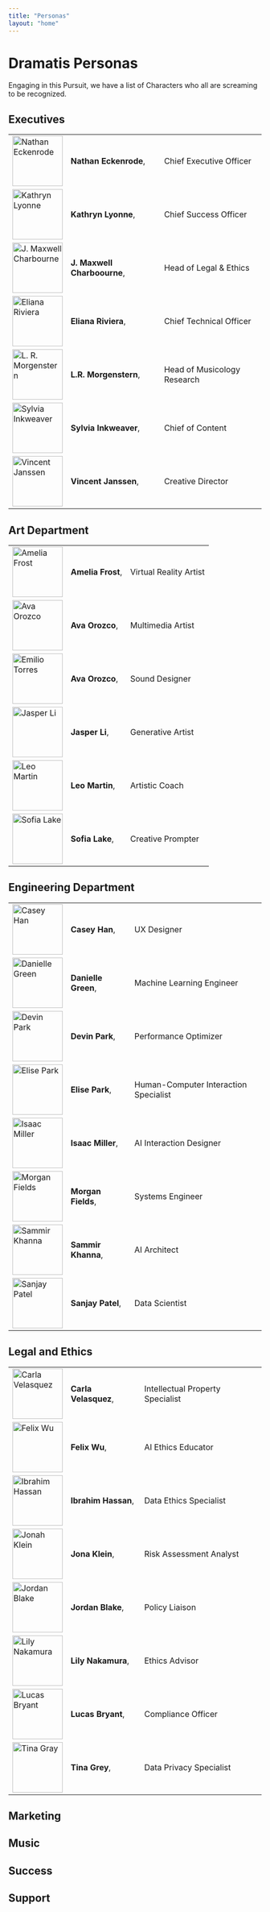 ```yaml
---
title: "Personas"
layout: "home"
---
```


# Dramatis Personas

Engaging in this Pursuit, we have a list of Characters who all are screaming to be recognized.


## Executives
|  |   |   |
|--|---|---|
|<img src="/personas/images/N8K99.jpg.png" alt="Nathan Eckenrode" width="100" />| **Nathan Eckenrode**,|Chief Executive Officer |
|<img src="/personas/images/KathrynLyonne.png" alt="Kathryn Lyonne" width="100"/>| **Kathryn Lyonne**,|Chief Success Officer |
|<img src="/personas/images/Max.png" alt="J. Maxwell Charbourne" width="100"/>| **J. Maxwell Charboourne**,|Head of Legal & Ethics |
|<img src="/personas/images/ElianaRiviera.png" alt="Eliana Riviera" width="100"/>| **Eliana Riviera**,|Chief Technical Officer |
|<img src="/personas/images/LRM.png" alt="L. R. Morgenstern" width="100"/>| **L.R. Morgenstern**,|Head of Musicology Research |
|<img src="/personas/images/SylviaInkweaver.png" alt="Sylvia Inkweaver" width="100"/>| **Sylvia Inkweaver**,|Chief of Content |
|<img src="/personas/images/VincentJanssen.png" alt="Vincent Janssen" width="100"/>| **Vincent Janssen**,|Creative Director |

## Art Department
|  |   |   |
|--|---|---|
|<img src="/personas/images/AmeliaFrost.png" alt="Amelia Frost" width="100" />| **Amelia Frost**, |Virtual Reality Artist |
|<img src="/personas/images/AvaOrozco.png" alt="Ava Orozco" width="100" />| **Ava Orozco**, |Multimedia Artist|
|<img src="/personas/images/EmilioTorres.png" alt="Emilio Torres" width="100" />| **Ava Orozco**, |Sound Designer|
|<img src="/personas/images/JasperLi.png" alt="Jasper Li" width="100" />| **Jasper Li**, |Generative Artist|
|<img src="/personas/images/LeoMartin.png" alt="Leo Martin" width="100" />| **Leo Martin**, |Artistic Coach|
|<img src="/personas/images/SofiaLake.png" alt="Sofia Lake" width="100" />| **Sofia Lake**, |Creative Prompter|

## Engineering Department
|  |   |   |
|--|---|---|
|<img src="/personas/images/CaseyHan.png" alt="Casey Han" width="100" />| **Casey Han**, |UX Designer |
|<img src="/personas/images/DanielleGreen.png" alt="Danielle Green" width="100" />| **Danielle Green**, |Machine Learning Engineer |
|<img src="/personas/images/DevinPark.png" alt="Devin Park" width="100" />| **Devin Park**, |Performance Optimizer |
|<img src="/personas/images/ElisePark.png" alt="Elise Park" width="100" />| **Elise Park**, |Human-Computer Interaction Specialist |
|<img src="/personas/images/Isaac Miller.png" alt="Isaac Miller" width="100" />| **Isaac Miller**, |AI Interaction Designer |
|<img src="/personas/images/MorganFields.png" alt="Morgan Fields" width="100" />| **Morgan Fields**, |Systems Engineer |
|<img src="/personas/images/SamirKhanna.png" alt="Sammir Khanna" width="100" />| **Sammir Khanna**, |AI Architect|
|<img src="/personas/images/SanjayPatel.png" alt="Sanjay Patel" width="100" />| **Sanjay Patel**, |Data Scientist|

## Legal and Ethics
|  |   |   |
|--|---|---|
|<img src="/personas/images/CarlaVelasquez.png" alt="Carla Velasquez" width="100" />| **Carla Velasquez**, |Intellectual Property Specialist |
|<img src="/personas/images/FelixWu.png" alt="Felix Wu" width="100" />| **Felix Wu**, |AI Ethics Educator |
|<img src="/personas/images/IbrahimHassan.png" alt="Ibrahim Hassan" width="100" />| **Ibrahim Hassan**, |Data Ethics Specialist |
|<img src="/personas/images/JonahKlein.png" alt="Jonah Klein" width="100" />| **Jona Klein**, |Risk Assessment Analyst |
|<img src="/personas/images/JordanBlake.png" alt="Jordan Blake" width="100" />| **Jordan Blake**, |Policy Liaison |
|<img src="/personas/images/LilyNakamura.png" alt="Lily Nakamura" width="100" />| **Lily Nakamura**, |Ethics Advisor |
|<img src="/personas/images/LucasBryant.png" alt="Lucas Bryant" width="100" />| **Lucas Bryant**, |Compliance Officer|
|<img src="/personas/images/TinaGray.png" alt="Tina Gray" width="100" />| **Tina Grey**, |Data Privacy Specialist|

## Marketing

## Music

## Success

## Support




